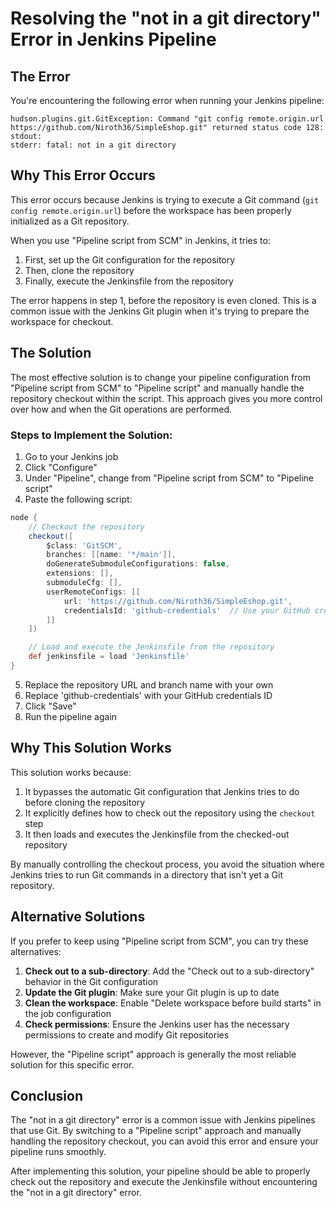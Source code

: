 # Resolving the "not in a git directory" Error in Jenkins Pipeline

## The Error

You're encountering the following error when running your Jenkins pipeline:

```
hudson.plugins.git.GitException: Command "git config remote.origin.url https://github.com/Niroth36/SimpleEshop.git" returned status code 128:
stdout: 
stderr: fatal: not in a git directory
```

## Why This Error Occurs

This error occurs because Jenkins is trying to execute a Git command (`git config remote.origin.url`) before the workspace has been properly initialized as a Git repository. 

When you use "Pipeline script from SCM" in Jenkins, it tries to:
1. First, set up the Git configuration for the repository
2. Then, clone the repository
3. Finally, execute the Jenkinsfile from the repository

The error happens in step 1, before the repository is even cloned. This is a common issue with the Jenkins Git plugin when it's trying to prepare the workspace for checkout.

## The Solution

The most effective solution is to change your pipeline configuration from "Pipeline script from SCM" to "Pipeline script" and manually handle the repository checkout within the script. This approach gives you more control over how and when the Git operations are performed.

### Steps to Implement the Solution:

1. Go to your Jenkins job
2. Click "Configure"
3. Under "Pipeline", change from "Pipeline script from SCM" to "Pipeline script"
4. Paste the following script:

```groovy
node {
    // Checkout the repository
    checkout([
        $class: 'GitSCM',
        branches: [[name: '*/main']],
        doGenerateSubmoduleConfigurations: false,
        extensions: [],
        submoduleCfg: [],
        userRemoteConfigs: [[
            url: 'https://github.com/Niroth36/SimpleEshop.git',
            credentialsId: 'github-credentials'  // Use your GitHub credentials ID
        ]]
    ])

    // Load and execute the Jenkinsfile from the repository
    def jenkinsfile = load 'Jenkinsfile'
}
```

5. Replace the repository URL and branch name with your own
6. Replace 'github-credentials' with your GitHub credentials ID
7. Click "Save"
8. Run the pipeline again

## Why This Solution Works

This solution works because:

1. It bypasses the automatic Git configuration that Jenkins tries to do before cloning the repository
2. It explicitly defines how to check out the repository using the `checkout` step
3. It then loads and executes the Jenkinsfile from the checked-out repository

By manually controlling the checkout process, you avoid the situation where Jenkins tries to run Git commands in a directory that isn't yet a Git repository.

## Alternative Solutions

If you prefer to keep using "Pipeline script from SCM", you can try these alternatives:

1. **Check out to a sub-directory**: Add the "Check out to a sub-directory" behavior in the Git configuration
2. **Update the Git plugin**: Make sure your Git plugin is up to date
3. **Clean the workspace**: Enable "Delete workspace before build starts" in the job configuration
4. **Check permissions**: Ensure the Jenkins user has the necessary permissions to create and modify Git repositories

However, the "Pipeline script" approach is generally the most reliable solution for this specific error.

## Conclusion

The "not in a git directory" error is a common issue with Jenkins pipelines that use Git. By switching to a "Pipeline script" approach and manually handling the repository checkout, you can avoid this error and ensure your pipeline runs smoothly.

After implementing this solution, your pipeline should be able to properly check out the repository and execute the Jenkinsfile without encountering the "not in a git directory" error.